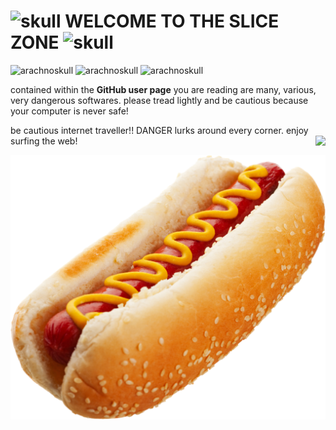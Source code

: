 # ![skull](https://web.archive.org/web/20091024082652/http://www.geocities.com/masta_pupa/skullflame.gif) WELCOME TO THE SLICE ZONE ![skull](https://web.archive.org/web/20091024082652/http://www.geocities.com/masta_pupa/skullflame.gif)

![arachnoskull](https://web.archive.org/web/20091027115623/http://www.geocities.com/draconisblkthn/arachnoskull.gif)
![arachnoskull](https://web.archive.org/web/20091027115623/http://www.geocities.com/draconisblkthn/arachnoskull.gif)
![arachnoskull](https://web.archive.org/web/20091027115623/http://www.geocities.com/draconisblkthn/arachnoskull.gif)

contained within the **GitHub user page** you are reading are many, various,
very dangerous softwares. please tread lightly and be cautious because your
computer is never safe!

be cautious internet traveller!! DANGER lurks around every corner. enjoy surfing the web! <img src="https://web.archive.org/web/20091027004337/http://uk.geocities.com/kazlev2001/SkullXBones.gif" align="right">

![hotdog](https://raw.githubusercontent.com/slice/slice/master/images/foods/hotdog.png)
